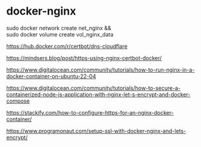 # docker-nginx

sudo docker network create net_nginx && \
sudo docker volume create vol_nginx_data

https://hub.docker.com/r/certbot/dns-cloudflare

https://mindsers.blog/post/https-using-nginx-certbot-docker/

https://www.digitalocean.com/community/tutorials/how-to-run-nginx-in-a-docker-container-on-ubuntu-22-04

https://www.digitalocean.com/community/tutorials/how-to-secure-a-containerized-node-js-application-with-nginx-let-s-encrypt-and-docker-compose

https://stackify.com/how-to-configure-https-for-an-nginx-docker-container/

https://www.programonaut.com/setup-ssl-with-docker-nginx-and-lets-encrypt/
